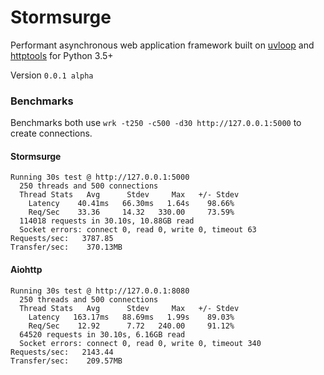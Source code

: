 # Stormsurge
Performant asynchronous web application framework built on [uvloop](https://github.com/MagicStack/uvloop) and [httptools](https://github.com/MagicStack/httptools) for Python 3.5+

Version `0.0.1 alpha`

### Benchmarks
Benchmarks both use `wrk -t250 -c500 -d30 http://127.0.0.1:5000` to create connections.

#### Stormsurge
```
Running 30s test @ http://127.0.0.1:5000
  250 threads and 500 connections
  Thread Stats   Avg      Stdev     Max   +/- Stdev
    Latency    40.41ms   66.30ms   1.64s    98.66%
    Req/Sec    33.36     14.32   330.00     73.59%
  114018 requests in 30.10s, 10.88GB read
  Socket errors: connect 0, read 0, write 0, timeout 63
Requests/sec:   3787.85
Transfer/sec:    370.13MB
```

#### Aiohttp
```
Running 30s test @ http://127.0.0.1:8080
  250 threads and 500 connections
  Thread Stats   Avg      Stdev     Max   +/- Stdev
    Latency   163.17ms   88.69ms   1.99s    89.03%
    Req/Sec    12.92      7.72   240.00     91.12%
  64520 requests in 30.10s, 6.16GB read
  Socket errors: connect 0, read 0, write 0, timeout 340
Requests/sec:   2143.44
Transfer/sec:    209.57MB
```
